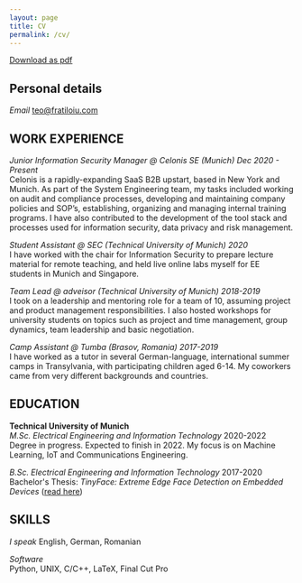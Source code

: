 ```yaml
---
layout: page
title: CV
permalink: /cv/
---
```


[Download as pdf](/resume/resume.pdf)

## Personal details

*Email* [teo@fratiloiu.com](mailto:teo@fratiloiu.com)

## WORK EXPERIENCE

*Junior Information Security Manager @ Celonis SE (Munich) Dec 2020 - Present*  
Celonis is a rapidly-expanding SaaS B2B upstart, based in New York and Munich. As part of the System Engineering team, my tasks included working on audit and compliance processes, developing and maintaining company policies and SOP’s, establishing, organizing and managing internal training programs. I have also contributed to the development of the tool stack and processes used for information security, data privacy and risk management.

*Student Assistant @ SEC (Technical University of Munich) 2020*  
I have worked with the chair for Information Security to prepare lecture material for remote teaching, and held live online labs myself for EE students in Munich and Singapore.

*Team Lead @ adveisor (Technical University of Munich) 2018-2019*  
I took on a leadership and mentoring role for a team of 10, assuming project and product management responsibilities. I also hosted workshops for university students on topics such as project and time management, group dynamics, team leadership and basic negotiation.

*Camp Assistant @ Tumba (Brasov, Romania) 2017-2019*  
I have worked as a tutor in several German-language, international summer camps in Transylvania, with participating children aged 6-14. My coworkers came from very different backgrounds and countries.

<!-- *Secretary-General @ Model United Nations of Bucharest 2015-2016*  
I was the leader of the organizing team of the 2016 edition of my high school’s international MUN conference, with over 350 participants, 200 of which came from abroad. -->

## EDUCATION

**Technical University of Munich**  
*M.Sc. Electrical Engineering and Information Technology* 2020-2022  
Degree in progress. Expected to finish in 2022. My focus is on Machine Learning, IoT and Communications Engineering.

*B.Sc. Electrical Engineering and Information Technology*  2017-2020  
Bachelor's Thesis: *TinyFace: Extreme Edge Face Detection on Embedded Devices* ([read here](https://github.com/munober/thesis/blob/master/digital_edition.pdf))

## SKILLS
*I speak* English, German, Romanian  

*Software*  
Python, UNIX, C/C++, LaTeX, Final Cut Pro
